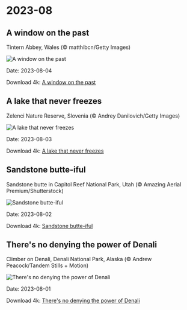 # 2023-08

## A window on the past

Tintern Abbey, Wales (© matthibcn/Getty Images)

![A window on the past](https://bing.com/th?id=OHR.GothicRuins_EN-US2341737381_UHD.jpg&rf=LaDigue_UHD.jpg&pid=hp&w=1024&h=576&rs=1&c=4)

Date: 2023-08-04

Download 4k: [A window on the past](https://bing.com/th?id=OHR.GothicRuins_EN-US2341737381_UHD.jpg&rf=LaDigue_UHD.jpg&pid=hp&w=3840&h=2160&rs=1&c=4)

## A lake that never freezes

Zelenci Nature Reserve, Slovenia (© Andrey Danilovich/Getty Images)

![A lake that never freezes](https://bing.com/th?id=OHR.ZelenciSprings_EN-US2246293953_UHD.jpg&rf=LaDigue_UHD.jpg&pid=hp&w=1024&h=576&rs=1&c=4)

Date: 2023-08-03

Download 4k: [A lake that never freezes](https://bing.com/th?id=OHR.ZelenciSprings_EN-US2246293953_UHD.jpg&rf=LaDigue_UHD.jpg&pid=hp&w=3840&h=2160&rs=1&c=4)

## Sandstone butte-iful

Sandstone butte in Capitol Reef National Park, Utah (© Amazing Aerial Premium/Shutterstock)

![Sandstone butte-iful](https://bing.com/th?id=OHR.CapitolButte_EN-US2124222699_UHD.jpg&rf=LaDigue_UHD.jpg&pid=hp&w=1024&h=576&rs=1&c=4)

Date: 2023-08-02

Download 4k: [Sandstone butte-iful](https://bing.com/th?id=OHR.CapitolButte_EN-US2124222699_UHD.jpg&rf=LaDigue_UHD.jpg&pid=hp&w=3840&h=2160&rs=1&c=4)

## There's no denying the power of Denali

Climber on Denali, Denali National Park, Alaska (© Andrew Peacock/Tandem Stills + Motion)

![There's no denying the power of Denali](https://bing.com/th?id=OHR.DenaliClimber_EN-US1974827525_UHD.jpg&rf=LaDigue_UHD.jpg&pid=hp&w=1024&h=576&rs=1&c=4)

Date: 2023-08-01

Download 4k: [There's no denying the power of Denali](https://bing.com/th?id=OHR.DenaliClimber_EN-US1974827525_UHD.jpg&rf=LaDigue_UHD.jpg&pid=hp&w=3840&h=2160&rs=1&c=4)

